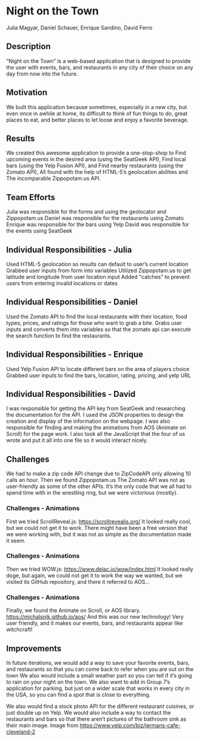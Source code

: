 # Night on the Town
Julia Magyar, Daniel Schauer, Enrique Sandino, David Ferro

## Description
“Night on the Town” is a web-based application that is designed to provide the user with events, bars, and restaurants in any city of their choice on any day from now into the future.

## Motivation
We built this application because sometimes, especially in a new city, but even once in awhile at home, its difficult to think of fun things to do, great places to eat, and better places to let loose and enjoy a favorite beverage.

## Results
We created this awesome application to provide a one-stop-shop to
Find upcoming events in the desired area (using the SeatGeek API), 
Find local bars (using the Yelp Fusion API), and 
Find nearby restaurants (using the Zomato API), 
All found with the help of HTML-5’s geolocation abilities and 
The incomparable Zippopotam.us API.

## Team Efforts
Julia was responsible for the forms and using the geolocator and Zippopotam.us
Daniel was responsible for the restaurants using Zomato
Enrique was responsible for the bars using Yelp
David was responsible for the events using SeatGeek

## Individual Responsibilities - Julia
Used HTML-5 geolocation so results can default to user’s current location
Grabbed user inputs from form into variables
Utilized Zippopotam.us to get latitude and longitude from user location input
Added "catches" to prevent users from entering invalid locations or dates

## Individual Responsibilities - Daniel
Used the Zomato API to find the local restaurants with their location, food types, prices, and ratings for those who want to grab a bite.
Grabs user inputs and converts them into variables so that the zomato api can execute the search function to find the restaurants.

## Individual Responsibilities - Enrique
Used Yelp Fusion API to locate different bars on the area of players choice
Grabbed user inputs to find the bars, location, rating, pricing, and yelp URL

## Individual Responsibilities - David
I was responsible for getting the API key from SeatGeek and researching the documentation for the API.
I used the JSON properties to design the creation and display of the information on the webpage.
I was also responsible for finding and making the animations from AOS (Animate on Scroll) for the page work.
I also took all the JavaScript that the four of us wrote and put it all into one file so it would interact nicely.

## Challenges
We had to make a zip code API change due to ZipCodeAPI only allowing 10 calls an hour.  Then we found Zippopotam.us
The Zomato API was not as user-friendly as some of the other APIs.  It’s the only code that we all had to spend time with in the wrestling ring, but we were victorious (mostly).

### Challenges - Animations
First we tried ScrollReveal.js: https://scrollrevealjs.org/
It looked really cool, but we could not get it to work.
There might have been a free version that we were working with, but it was not as simple as the documentation made it seem.

### Challenges - Animations
Then we tried WOW.js: https://www.delac.io/wow/index.html 
It looked really doge, but again, we could not get it to work the way we wanted, but we visited its GitHub repository, and there it referred to AOS…

### Challenges - Animations
Finally, we found the Animate on Scroll, or AOS library.
https://michalsnik.github.io/aos/ 
And this was our new technology!  Very user friendly, and it makes our events, bars, and restaurants appear like witchcraft!

## Improvements
In future iterations, we would add a way to save your favorite events, bars, and restaurants so that you can come back to refer when you are out on the town
We also would include a small weather part so you can tell if it’s going to rain on your night on the town.
We also want to add in Group 7’s  application for parking, but just on a wider scale that works in every city in the USA, so you can find a spot that is close to everything.

We also would find a stock photo API for the different restaurant cuisines, or just double up on Yelp.
We would also include a way to contact the restaurants and bars so that there aren’t pictures of the bathroom sink as their main image.
Image from https://www.yelp.com/biz/jermans-cafe-cleveland-2 
